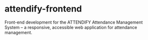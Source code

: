# attendify-frontend
Front-end development for the ATTENDIFY Attendance Management System – a responsive, accessible web application for attendance management.
